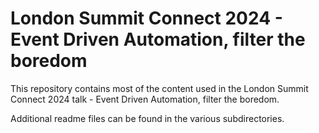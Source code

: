 # London Summit Connect 2024 - Event Driven Automation, filter the boredom

This repository contains most of the content used in the London Summit Connect 2024 talk - Event Driven Automation, filter the boredom.

Additional readme files can be found in the various subdirectories.
